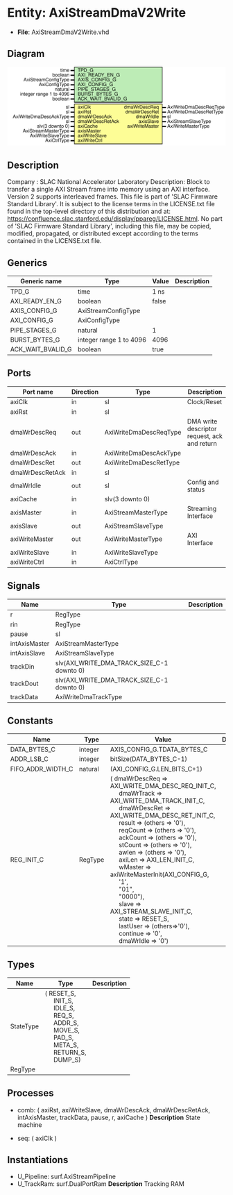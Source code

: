 # Entity: AxiStreamDmaV2Write

- **File**: AxiStreamDmaV2Write.vhd
## Diagram

![Diagram](AxiStreamDmaV2Write.svg "Diagram")
## Description

Company    : SLAC National Accelerator Laboratory
Description:
Block to transfer a single AXI Stream frame into memory using an AXI
interface. Version 2 supports interleaved frames.
This file is part of 'SLAC Firmware Standard Library'.
It is subject to the license terms in the LICENSE.txt file found in the
top-level directory of this distribution and at:
   https://confluence.slac.stanford.edu/display/ppareg/LICENSE.html.
No part of 'SLAC Firmware Standard Library', including this file,
may be copied, modified, propagated, or distributed except according to
the terms contained in the LICENSE.txt file.
## Generics

| Generic name      | Type                    | Value | Description |
| ----------------- | ----------------------- | ----- | ----------- |
| TPD_G             | time                    | 1 ns  |             |
| AXI_READY_EN_G    | boolean                 | false |             |
| AXIS_CONFIG_G     | AxiStreamConfigType     |       |             |
| AXI_CONFIG_G      | AxiConfigType           |       |             |
| PIPE_STAGES_G     | natural                 | 1     |             |
| BURST_BYTES_G     | integer range 1 to 4096 | 4096  |             |
| ACK_WAIT_BVALID_G | boolean                 | true  |             |
## Ports

| Port name       | Direction | Type                   | Description                                  |
| --------------- | --------- | ---------------------- | -------------------------------------------- |
| axiClk          | in        | sl                     | Clock/Reset                                  |
| axiRst          | in        | sl                     |                                              |
| dmaWrDescReq    | out       | AxiWriteDmaDescReqType | DMA write descriptor request, ack and return |
| dmaWrDescAck    | in        | AxiWriteDmaDescAckType |                                              |
| dmaWrDescRet    | out       | AxiWriteDmaDescRetType |                                              |
| dmaWrDescRetAck | in        | sl                     |                                              |
| dmaWrIdle       | out       | sl                     | Config and status                            |
| axiCache        | in        | slv(3 downto 0)        |                                              |
| axisMaster      | in        | AxiStreamMasterType    | Streaming Interface                          |
| axisSlave       | out       | AxiStreamSlaveType     |                                              |
| axiWriteMaster  | out       | AxiWriteMasterType     | AXI Interface                                |
| axiWriteSlave   | in        | AxiWriteSlaveType      |                                              |
| axiWriteCtrl    | in        | AxiCtrlType            |                                              |
## Signals

| Name          | Type                                       | Description |
| ------------- | ------------------------------------------ | ----------- |
| r             | RegType                                    |             |
| rin           | RegType                                    |             |
| pause         | sl                                         |             |
| intAxisMaster | AxiStreamMasterType                        |             |
| intAxisSlave  | AxiStreamSlaveType                         |             |
| trackDin      | slv(AXI_WRITE_DMA_TRACK_SIZE_C-1 downto 0) |             |
| trackDout     | slv(AXI_WRITE_DMA_TRACK_SIZE_C-1 downto 0) |             |
| trackData     | AxiWriteDmaTrackType                       |             |
## Constants

| Name              | Type    | Value                                                                                                                                                                                                                                                                                                                                                                                                                                                                                                                                                                                                                                                                                                                                                                                                                                                                                                                                                                                                                                                                                                                                                                                                                                                                                                          | Description |
| ----------------- | ------- | -------------------------------------------------------------------------------------------------------------------------------------------------------------------------------------------------------------------------------------------------------------------------------------------------------------------------------------------------------------------------------------------------------------------------------------------------------------------------------------------------------------------------------------------------------------------------------------------------------------------------------------------------------------------------------------------------------------------------------------------------------------------------------------------------------------------------------------------------------------------------------------------------------------------------------------------------------------------------------------------------------------------------------------------------------------------------------------------------------------------------------------------------------------------------------------------------------------------------------------------------------------------------------------------------------------- | ----------- |
| DATA_BYTES_C      | integer |  AXIS_CONFIG_G.TDATA_BYTES_C                                                                                                                                                                                                                                                                                                                                                                                                                                                                                                                                                                                                                                                                                                                                                                                                                                                                                                                                                                                                                                                                                                                                                                                                                                                                                   |             |
| ADDR_LSB_C        | integer |  bitSize(DATA_BYTES_C-1)                                                                                                                                                                                                                                                                                                                                                                                                                                                                                                                                                                                                                                                                                                                                                                                                                                                                                                                                                                                                                                                                                                                                                                                                                                                                                       |             |
| FIFO_ADDR_WIDTH_C | natural |  (AXI_CONFIG_G.LEN_BITS_C+1)                                                                                                                                                                                                                                                                                                                                                                                                                                                                                                                                                                                                                                                                                                                                                                                                                                                                                                                                                                                                                                                                                                                                                                                                                                                                                   |             |
| REG_INIT_C        | RegType |  (       dmaWrDescReq  => AXI_WRITE_DMA_DESC_REQ_INIT_C,<br><span style="padding-left:20px">       dmaWrTrack    => AXI_WRITE_DMA_TRACK_INIT_C,<br><span style="padding-left:20px">       dmaWrDescRet  => AXI_WRITE_DMA_DESC_RET_INIT_C,<br><span style="padding-left:20px">       result        => (others => '0'),<br><span style="padding-left:20px">       reqCount      => (others => '0'),<br><span style="padding-left:20px">       ackCount      => (others => '0'),<br><span style="padding-left:20px">       stCount       => (others => '0'),<br><span style="padding-left:20px">       awlen         => (others => '0'),<br><span style="padding-left:20px">       axiLen        => AXI_LEN_INIT_C,<br><span style="padding-left:20px">       wMaster       => axiWriteMasterInit(AXI_CONFIG_G,<br><span style="padding-left:20px"> '1',<br><span style="padding-left:20px"> "01",<br><span style="padding-left:20px"> "0000"),<br><span style="padding-left:20px">       slave         => AXI_STREAM_SLAVE_INIT_C,<br><span style="padding-left:20px">       state         => RESET_S,<br><span style="padding-left:20px">       lastUser      => (others=>'0'),<br><span style="padding-left:20px">       continue      => '0',<br><span style="padding-left:20px">       dmaWrIdle     => '0') |             |
## Types

| Name      | Type                                                                                                                                                                                                                                                                                                                                                                                                                    | Description |
| --------- | ----------------------------------------------------------------------------------------------------------------------------------------------------------------------------------------------------------------------------------------------------------------------------------------------------------------------------------------------------------------------------------------------------------------------- | ----------- |
| StateType | ( RESET_S,<br><span style="padding-left:20px"> INIT_S,<br><span style="padding-left:20px"> IDLE_S,<br><span style="padding-left:20px"> REQ_S,<br><span style="padding-left:20px"> ADDR_S,<br><span style="padding-left:20px"> MOVE_S,<br><span style="padding-left:20px"> PAD_S,<br><span style="padding-left:20px"> META_S,<br><span style="padding-left:20px"> RETURN_S,<br><span style="padding-left:20px"> DUMP_S)  |             |
| RegType   |                                                                                                                                                                                                                                                                                                                                                                                                                         |             |
## Processes
- comb: ( axiRst, axiWriteSlave, dmaWrDescAck, dmaWrDescRetAck,
                   intAxisMaster, trackData, pause, r, axiCache )
**Description**
State machine

- seq: ( axiClk )
## Instantiations

- U_Pipeline: surf.AxiStreamPipeline
- U_TrackRam: surf.DualPortRam
**Description**
Tracking RAM

